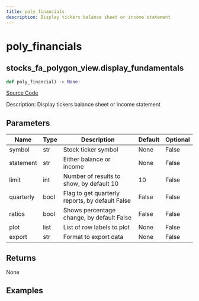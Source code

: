 ```yaml
---
title: poly_financials
description: Display tickers balance sheet or income statement
---
```

# poly_financials

## stocks_fa_polygon_view.display_fundamentals

```python
def poly_financial) -> None:
```
[Source Code](https://github.com/OpenBB-finance/OpenBBTerminal/tree/main/openbb_terminal/decorators.py#L25)

Description: Display tickers balance sheet or income statement

## Parameters

| Name | Type | Description | Default | Optional |
| ---- | ---- | ----------- | ------- | -------- |
| symbol | str | Stock ticker symbol | None | False |
| statement | str | Either balance or income | None | False |
| limit | int | Number of results to show, by default 10 | 10 | False |
| quarterly | bool | Flag to get quarterly reports, by default False | False | False |
| ratios | bool | Shows percentage change, by default False | False | False |
| plot | list | List of row labels to plot | None | False |
| export | str | Format to export data | None | False |

## Returns

None

## Examples

